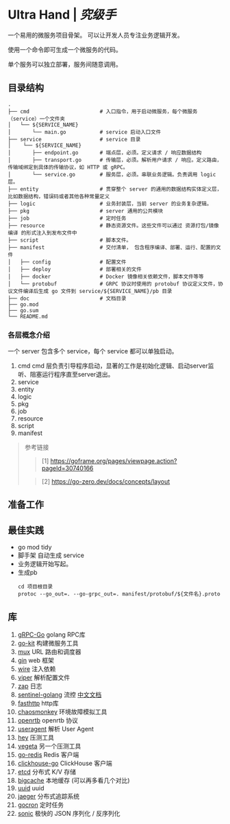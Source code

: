 # Ultra Hand | *究级手*

一个易用的微服务项目骨架。 可以让开发人员专注业务逻辑开发。

使用一个命令即可生成一个微服务的代码。

单个服务可以独立部署，服务间随意调用。

## 目录结构
```tree
.
├── cmd                       # 入口指令，用于启动微服务，每个微服务（service）一个文件夹
│   └── ${SERVICE_NAME}
│       └── main.go           # service 启动入口文件
├── service                   # service 目录
│    └── ${SERVICE_NAME}
│       ├── endpoint.go       # 端点层，必须。定义请求 / 响应数据结构
│       ├── transport.go      # 传输层，必须。解析用户请求 / 响应。定义路由，传输域绑定到具体的传输协议，如 HTTP 或 gRPC。
│       └── service.go        # 服务层，必须。串联业务逻辑。负责调用 logic 层。
├── entity                    # 贯穿整个 server 的通用的数据结构实体定义层，比如数据结构，错误码或者其他各种常量定义
├── logic                     # 业务封装层，当前 server 的业务复杂逻辑。
├── pkg                       # server 通用的公共模块
├── job                       # 定时任务
├── resource                  # 静态资源文件。这些文件可以通过 资源打包/镜像编译 的形式注入到发布文件中
├── script                    # 脚本文件。
├── manifest                  # 交付清单， 包含程序编译、部署、运行、配置的文件
│   ├── config                # 配置文件
│   ├── deploy                # 部署相关的文件
│   ├── docker                # Docker 镜像相关依赖文件，脚本文件等等
│   └── protobuf              # GRPC 协议时使用的 protobuf 协议定义文件，协议文件编译后生成 go 文件到 service/${SERVICE_NAME}/pb 目录
├── doc                       # 文档目录
├── go.mod
├── go.sum
└── README.md
```
### 各层概念介绍
一个 server 包含多个 service，每个 service 都可以单独启动。
1. cmd
   cmd 层负责引导程序启动，显著的工作是初始化逻辑、启动server监听、阻塞运行程序直至server退出。
2. service
3. entity
4. logic
5. pkg
6. job
7. resource
8. script
9. manifest

> 参考链接
>
>> [1] https://goframe.org/pages/viewpage.action?pageId=30740166
> 
>> [2] https://go-zero.dev/docs/concepts/layout

## 准备工作

## 最佳实践
- go mod tidy
- 脚手架 自动生成 service
- 业务逻辑开始写起。
- 生成pb
  ```
  cd 项目根目录
  protoc --go_out=. --go-grpc_out=. manifest/protobuf/${文件名}.proto 
  ```


## 库
1. [gRPC-Go](https://github.com/grpc/grpc-go) golang RPC库
2. [go-kit](https://github.com/go-kit/kit) 构建微服务工具
3. [mux](https://github.com/gorilla/mux) URL 路由和调度器
4. [gin](https://github.com/gin-gonic/gin) web 框架
5. [wire](https://github.com/google/wire) 注入依赖
6. [viper](https://github.com/spf13/viper) 解析配置文件
7. [zap](https://github.com/uber-go/zap) 日志
8. [sentinel-golang](https://github.com/alibaba/sentinel-golang) 流控 [中文文档](https://sentinelguard.io/zh-cn/docs/golang/basic-api-usage.html)
9. [fasthttp](https://github.com/valyala/fasthttp) http库
10. [chaosmonkey](https://github.com/Netflix/chaosmonkey) 环境故障模拟工具
11. [openrtb](https://github.com/prebid/openrtb) openrtb 协议
12. [useragent](https://github.com/mssola/useragent) 解析 User Agent
13. [hey](https://github.com/rakyll/hey) 压测工具
14. [vegeta](https://github.com/tsenart/vegeta) 另一个压测工具
15. [go-redis](https://github.com/redis/go-redis) Redis 客户端
16. [clickhouse-go](https://github.com/ClickHouse/clickhouse-go) ClickHouse 客户端
17. [etcd](https://github.com/etcd-io/etcd) 分布式 K/V 存储
18. [bigcache](https://github.com/allegro/bigcache) 本地缓存 (可以再多看几个对比)
19. [uuid](https://github.com/google/uuid) uuid
20. [jaeger](https://github.com/jaegertracing/jaeger) 分布式追踪系统
21. [gocron](https://github.com/jasonlvhit/gocron) 定时任务
22. [sonic](https://github.com/bytedance/sonic) 极快的 JSON 序列化 / 反序列化
